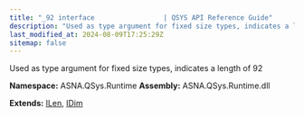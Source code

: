 ```yaml
---
title: "_92 interface                 | QSYS API Reference Guide"
description: "Used as type argument for fixed size types, indicates a length of 92  "
last_modified_at: 2024-08-09T17:25:29Z
sitemap: false
---
```


Used as type argument for fixed size types, indicates a length of 92 

**Namespace:** ASNA.QSys.Runtime
**Assembly:** ASNA.QSys.Runtime.dll

**Extends:** [ILen](/reference/runtime/qsys-runtime/i-len.html), [IDim](/reference/runtime/qsys-runtime/i-dim.html)
<br>
<br>
